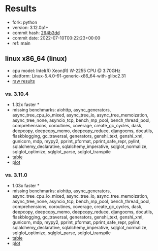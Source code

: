 # Results

- fork: python
- version: 3.12.0a1+
- commit hash: [264b3dd](https://github.com/python/cpython/commit/264b3dd)
- commit date: 2022-07-10T00:22:23+00:00
- ref: main

## linux x86_64 (linux)

- cpu model: Intel(R) Xeon(R) W-2255 CPU @ 3.70GHz
- platform: Linux-5.4.0-91-generic-x86_64-with-glibc2.31
- [raw results](bm-20220710-linux-x86_64-python-main-3.12.0a1%2B-264b3dd.json)

### vs. 3.10.4

- 1.32x faster \*
- missing benchmarks: aiohttp, async_generators, async_tree_cpu_io_mixed, async_tree_io, async_tree_memoization, async_tree_none, asyncio_tcp, bench_mp_pool, bench_thread_pool, comprehensions, coroutines, coverage, create_gc_cycles, dask, deepcopy, deepcopy_memo, deepcopy_reduce, djangocms, docutils, flaskblogging, gc_traversal, generators, genshi_text, genshi_xml, gunicorn, mdp, mypy2, pprint_pformat, pprint_safe_repr, pylint, sqlalchemy_declarative, sqlalchemy_imperative, sqlglot_normalize, sqlglot_optimize, sqlglot_parse, sqlglot_transpile
- [table](bm-20220710-linux-x86_64-python-main-3.12.0a1%2B-264b3dd-vs-3.10.4.md)
- [plot](bm-20220710-linux-x86_64-python-main-3.12.0a1%2B-264b3dd-vs-3.10.4.png)

### vs. 3.11.0

- 1.03x faster \*
- missing benchmarks: aiohttp, async_generators, async_tree_cpu_io_mixed, async_tree_io, async_tree_memoization, async_tree_none, asyncio_tcp, bench_mp_pool, bench_thread_pool, comprehensions, coroutines, coverage, create_gc_cycles, dask, deepcopy, deepcopy_memo, deepcopy_reduce, djangocms, docutils, flaskblogging, gc_traversal, generators, genshi_text, genshi_xml, gunicorn, mdp, mypy2, pprint_pformat, pprint_safe_repr, pylint, sqlalchemy_declarative, sqlalchemy_imperative, sqlglot_normalize, sqlglot_optimize, sqlglot_parse, sqlglot_transpile
- [table](bm-20220710-linux-x86_64-python-main-3.12.0a1%2B-264b3dd-vs-3.11.0.md)
- [plot](bm-20220710-linux-x86_64-python-main-3.12.0a1%2B-264b3dd-vs-3.11.0.png)

